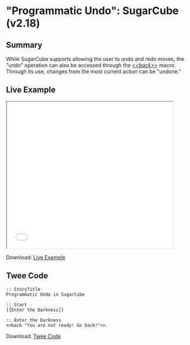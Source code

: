 # "Programmatic Undo": SugarCube (v2.18)

## Summary

While SugarCube supports allowing the user to undo and redo moves, the "undo" operation can also be accessed through the [*&lt;&lt;back&gt;&gt;*](http://www.motoslave.net/sugarcube/2/docs/macros.html#macros-back) macro. Through its use, changes from the most current action can be "undone."

## Live Example

<section>
<iframe src="sugarcube_programmaticundo_example.html" height=400 width=90%></iframe>


Download: <a href="sugarcube_programmaticundo_example.html" target="_blank">Live Example</a>
</section>

## Twee Code

```
:: StoryTitle
Programmatic Undo in SugarCube

:: Start
[[Enter the Darkness]]

:: Enter the Darkness
<<back "You are not ready! Go back!">>
```

Download: <a href="sugarcube_programmaticundo_twee.txt" target="_blank">Twee Code</a>

